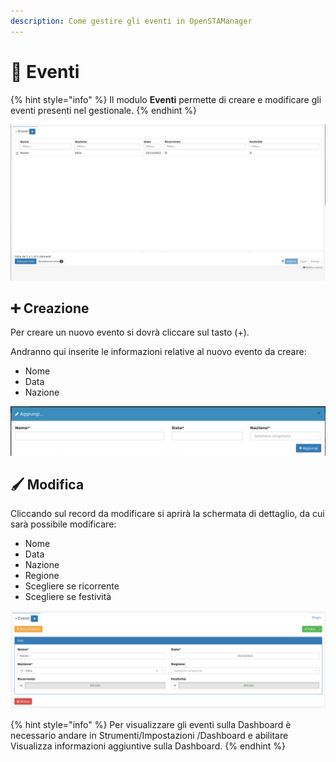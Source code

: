 ```yaml
---
description: Come gestire gli eventi in OpenSTAManager
---
```


# 🎉 Eventi

{% hint style="info" %}
Il modulo **Eventi** permette di creare e modificare gli eventi presenti nel gestionale.
{% endhint %}

![](<../../../../.gitbook/assets/image (527).png>)

## ➕ Creazione

Per creare un nuovo evento si dovrà cliccare sul tasto (+).

Andranno qui inserite le informazioni relative al nuovo evento da creare:

* Nome
* Data
* Nazione

![](<../../../../.gitbook/assets/image (444).png>)

## 🖌️ Modifica

Cliccando sul record da modificare si aprirà la schermata di dettaglio, da cui sarà possibile modificare:

* Nome
* Data
* Nazione
* Regione
* Scegliere se ricorrente
* Scegliere se festività

![](<../../../../.gitbook/assets/image (505).png>)

{% hint style="info" %}
Per visualizzare gli eventi sulla Dashboard è necessario andare in Strumenti/Impostazioni /Dashboard e abilitare Visualizza informazioni aggiuntive sulla Dashboard.
{% endhint %}
